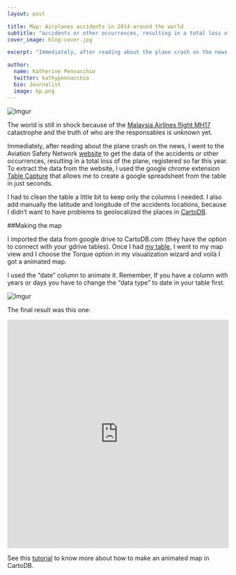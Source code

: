 ```yaml
---
layout: post

title: Map: Airplanes accidents in 2014 around the world
subtitle: "accidents or other occurrences, resulting in a total loss of the plane, registered so far this year"
cover_image: blog-cover.jpg

excerpt: "Immediately, after reading about the plane crash on the news, I went to the Aviation Safety Network website to get the data of the accidents or other occurrences, resulting in a total loss of the plane, registered so far this year"

author:
  name: Katherine Pennacchio
  twitter: kathypennacchio
  bio: Journalist
  image: kp.png
---
```




![Imgur](http://i.imgur.com/GXeGbyE.png)


The  world is still in shock because of the [Malaysia Airlines flight MH17](http://www.newsweek.com/what-brought-down-flight-mh17-over-eastern-ukraine-259630) catastrophe and the truth of who are the responsables is unknown yet. 

Immediately, after reading about the plane crash on the news, I went to the Aviation Safety Network [website](http://aviation-safety.net/index.php) to get the data of the accidents or other occurrences, resulting in a total loss of the plane, registered so far this year.  To extract the data from the website, I used the google chrome extension [Table Capture](https://chrome.google.com/webstore/detail/table-capture/iebpjdmgckacbodjpijphcplhebcmeop?hl=en)  that allows me to create a google spreadsheet from the table in just seconds. 

I had to clean the table a little bit to keep only the columns I needed. I also add manually the latitude and longitude of the accidents locations, because I didn’t want to have problems to geolocalized the places in [CartoDB](http://cartodb.com/).

##Making the map

I imported the data from google drive to CartoDB.com (they have the option to connect with your gdrive tables). Once I had [my table](https://kathy.cartodb.com/tables/aviation_accidents_in_2014/public), I went to my map view and I choose the Torque option in my visualization wizard and voilà I got a animated map.

I used the “date” column to animate it. Remember, If you have a column with years or days you have to change the “data type” to date in your table first. 

![Imgur](http://i.imgur.com/57qGENW.png)


The final result was this one: 

<iframe width='100%' height='520' frameborder='0' src='https://kathy.cartodb.com/viz/29f41030-0e76-11e4-af72-0e230854a1cb/embed_map?title=true&description=true&search=false&shareable=true&cartodb_logo=true&layer_selector=false&legends=false&scrollwheel=true&fullscreen=true&sublayer_options=1&sql=&zoom=1&center_lat=29.382175075145266&center_lon=0' allowfullscreen webkitallowfullscreen mozallowfullscreen oallowfullscreen msallowfullscreen></iframe>

See this [tutorial](http://vimeo.com/79115503) to know more about how to make an animated map in CartoDB. 



